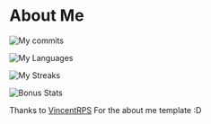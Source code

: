 # About Me

![My commits](https://github-readme-stats.vercel.app/api?username=alexyy802&count_private=true&theme=radical)


![My Languages](https://github-readme-stats.vercel.app/api/top-langs/?username=alexyy802&theme=radical)


![My Streaks](https://github-readme-streak-stats.herokuapp.com/?user=alexyy802&theme=black-ice&hide_border=true&stroke=0000&background=060A0CD0)

![Bonus Stats](https://activity-graph.herokuapp.com/graph?username=alexyy802&bg_color=0D1117&color=5BCDEC&line=5BCDEC&point=FFFFFF&hide_border=true)

Thanks to [VincentRPS](https://github.com/VincentRPS) For the about me template :D
